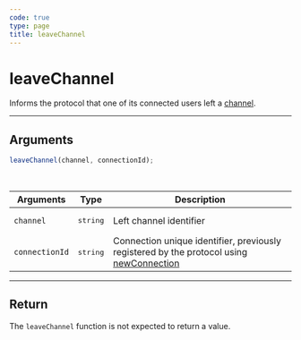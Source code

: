 ```yaml
---
code: true
type: page
title: leaveChannel
---
```


# leaveChannel

Informs the protocol that one of its connected users left a [channel](/core/2/protocols/essentials/getting-started#channels).

---

## Arguments

```js
leaveChannel(channel, connectionId);
```

<br/>

| Arguments      | Type              | Description                                                                                                                           |
| -------------- | ----------------- | ------------------------------------------------------------------------------------------------------------------------------------- |
| `channel`      | <pre>string</pre> | Left channel identifier                                                                                                               |
| `connectionId` | <pre>string</pre> | Connection unique identifier, previously registered by the protocol using [newConnection](/core/2/protocols/api/entrypoint/newconnection) |

---

## Return

The `leaveChannel` function is not expected to return a value.
